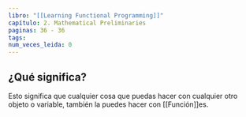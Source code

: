 ```yaml
---
libro: "[[Learning Functional Programming]]"
capítulo: 2. Mathematical Preliminaries
paginas: 36 - 36
tags: 
num_veces_leida: 0
---
```

## ¿Qué significa?

Esto significa que cualquier cosa que puedas hacer con cualquier otro objeto o variable, también la puedes hacer con [[Función]]es.

